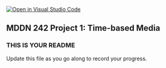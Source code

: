 [![Open in Visual Studio Code](https://classroom.github.com/assets/open-in-vscode-718a45dd9cf7e7f842a935f5ebbe5719a5e09af4491e668f4dbf3b35d5cca122.svg)](https://classroom.github.com/online_ide?assignment_repo_id=11439582&assignment_repo_type=AssignmentRepo)
## MDDN 242 Project 1: Time-based Media  

### THIS IS YOUR README

Update this file as you go along to record your progress.
